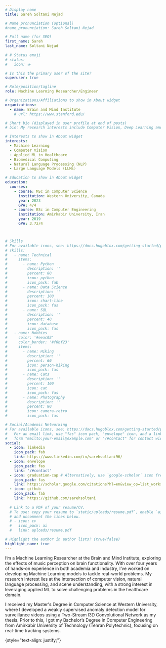```yaml
---
# Display name
title: Sareh Soltani Nejad

# Name pronunciation (optional)
#name_pronunciation: Sareh Soltani Nejad

# Full name (for SEO)
first_name: Sareh
last_name: Soltani Nejad
 
# # Status emoji
# status:
#   icon: ☕️

# Is this the primary user of the site?
superuser: true

# Role/position/tagline
role: Machine Learning Researcher/Engineer

# Organizations/Affiliations to show in About widget
organizations:
  - name: Brain and Mind Institute
    # url: https://www.stanford.edu/

# Short bio (displayed in user profile at end of posts)
# bio: My research interests include Computer Vision, Deep Learning and 

# Interests to show in About widget
interests:
  - Machine Learning
  - Computer Vision
  - Applied ML in Healthcare
  - Biomedical Computing
  - Natural Language Processing (NLP)
  - Large Language Models (LLMs)

# Education to show in About widget
education:
  courses:
    - course: MSc in Computer Science 
      institution: Western University, Canada
      year: 2023
      GPA: 4/4
    - course: BSc in Computer Engineering 
      institution: Amirkabir University, Iran
      year: 2019
      GPA: 3.72/4



# Skills
# For available icons, see: https://docs.hugoblox.com/getting-started/page-builder/#icons
# skills:
#   - name: Technical
#     items:
#       - name: Python
#         description: ''
#         percent: 80
#         icon: python
#         icon_pack: fab
#       - name: Data Science
#         description: ''
#         percent: 100
#         icon: chart-line
#         icon_pack: fas
#       - name: SQL
#         description: ''
#         percent: 40
#         icon: database
#         icon_pack: fas
#   - name: Hobbies
#     color: '#eeac02'
#     color_border: '#f0bf23'
#     items:
#       - name: Hiking
#         description: ''
#         percent: 60
#         icon: person-hiking
#         icon_pack: fas
#       - name: Cats
#         description: ''
#         percent: 100
#         icon: cat
#         icon_pack: fas
#       - name: Photography
#         description: ''
#         percent: 80
#         icon: camera-retro
#         icon_pack: fas

# Social/Academic Networking
# For available icons, see: https://docs.hugoblox.com/getting-started/page-builder/#icons
#   For an email link, use "fas" icon pack, "envelope" icon, and a link in the
#   form "mailto:your-email@example.com" or "/#contact" for contact widget.
social:
  - icon: linkedin
    icon_pack: fab
    link: https://www.linkedin.com/in/sarehsoltani96/
  - icon: envelope
    icon_pack: fas
    link: '/#contact'
  - icon: graduation-cap # Alternatively, use `google-scholar` icon from `ai` icon pack
    icon_pack: fas
    link: https://scholar.google.com/citations?hl=en&view_op=list_works&gmla=AILGF5XyvffjxreJL-z57TzbPwparXdCxlsbWFi5abkW9Yp52xCUlNhNQ-_U8wk9pdb9zP4qjz663sZwXCPfxSzQjzO6&user=iOOIJmT98aUC
  - icon: github
    icon_pack: fab
    link: https://github.com/sarehsoltani
 
  # Link to a PDF of your resume/CV.
  # To use: copy your resume to `static/uploads/resume.pdf`, enable `ai` icons in `params.yaml`,
  # and uncomment the lines below.
  # - icon: cv
  #   icon_pack: ai
  #   link: uploads/resume.pdf

# Highlight the author in author lists? (true/false)
highlight_name: true
---
```

I’m a Machine Learning Researcher at the Brain and Mind Institute, exploring the effects of music perception on brain functionality. With over four years of hands-on experience in both academia and industry, I’ve worked on developing Machine Learning models to tackle real-world problems. My research interest lies at the intersection of computer vision, natural language processing, and scene understanding, with a strong interest in leveraging applied ML to solve challenging problems in the healthcare domain.

I received my Master's Degree in Computer Science at Western University, where I developed a weakly supervised anomaly detection model for surveillance videos using a Two-Stream I3D Convolutional Network as my thesis. Prior to this, I got my Bachelor’s Degree in Computer Engineering from Amirkabir University of Technology (Tehran Polytechnic), focusing on real-time tracking systems.


{style="text-align: justify;"}
